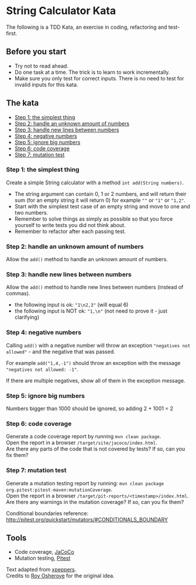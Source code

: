 # String Calculator Kata
The following is a TDD Kata, an exercise in coding, refactoring and test-first.

## Before you start
* Try not to read ahead.
* Do one task at a time. The trick is to learn to work incrementally.
* Make sure you only test for correct inputs. There is no need to test for invalid inputs for this kata.

## The kata

* [Step 1: the simplest thing](#step-1-the-simplest-thing)
* [Step 2: handle an unknown amount of numbers](#step-2-handle-an-unknown-amount-of-numbers)
* [Step 3: handle new lines between numbers](#step-3-handle-new-lines-between-numbers)
* [Step 4: negative numbers](#step-4-negative-numbers)
* [Step 5: ignore big numbers](#step-5-ignore-big-numbers)
* [Step 6: code coverage](#step-6-code-coverage)
* [Step 7: mutation test](#step-7-mutation-test)


### Step 1: the simplest thing
Create a simple String calculator with a method `int add(String numbers)`.

* The string argument can contain 0, 1 or 2 numbers, and will return their sum (for an empty string it will return 0) for example `""` or `"1"` or `"1,2"`.
* Start with the simplest test case of an empty string and move to one and two numbers.
* Remember to solve things as simply as possible so that you force yourself to write tests you did not think about.
* Remember to refactor after each passing test.

### Step 2: handle an unknown amount of numbers
Allow the `add()` method to handle an unknown amount of numbers.

### Step 3: handle new lines between numbers
Allow the `add()` method to handle new lines between numbers (instead of commas).

* the following input is ok:  `"1\n2,3"` (will equal 6)
* the following input is NOT ok:  `"1,\n"` (not need to prove it - just clarifying)

### Step 4: negative numbers
Calling `add()` with a negative number will throw an exception `"negatives not allowed"` - and the negative that was passed.

For example `add("1,4,-1")` should throw an exception with the message `"negatives not allowed: -1"`.

If there are multiple negatives, show all of them in the exception message.

### Step 5: ignore big numbers
Numbers bigger than 1000 should be ignored, so adding 2 + 1001  = 2

### Step 6: code coverage
Generate a code coverage report by running `mvn clean package`.  
Open the report in a browser `/target/site/jacoco/index.html`.  
Are there any parts of the code that is not covered by tests? If so, can you fix them?

### Step 7: mutation test
Generate a mutation testing report by running: `mvn clean package org.pitest:pitest-maven:mutationCoverage`.  
Open the report in a browser `/target/pit-reports/<timestamp>/index.html`.  
Are there any warnings in the mutation coverage? If so, can you fix them?

Conditional boundaries reference: http://pitest.org/quickstart/mutators/#CONDITIONALS_BOUNDARY


## Tools
- Code coverage, [JaCoCo](http://www.eclemma.org/jacoco/trunk/doc/maven.html)
- Mutation testing, [Pitest](http://pitest.org/)


Text adapted from [xpeppers](https://github.com/xpeppers/string-calculator-kata).  
Credits to [Roy Osherove](http://osherove.com/tdd-kata-1) for the original idea.